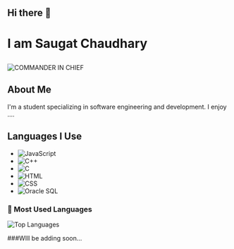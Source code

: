 ## Hi there 👋

<!--
**Saugat-Chaudhary/Saugat-Chaudhary** is a ✨ _special_ ✨ repository because its `README.md` (this file) appears on your GitHub profile.

Here are some ideas to get you started:

- 🔭 I’m currently working on ...
- 🌱 I’m currently learning ...
- 👯 I’m looking to collaborate on ...
- 🤔 I’m looking for help with ...
- 💬 Ask me about ...
- 📫 How to reach me: ...
- 😄 Pronouns: ...
- ⚡ Fun fact: ...
-->
# I am Saugat Chaudhary
##
![COMMANDER IN CHIEF](https://img.shields.io/badge/Commander-⭐⭐⭐⭐⭐-00599C?style=flat&logo=star&logoColor=FFD700)


## About Me
I'm a student specializing in software engineering and development. I enjoy ....

## Languages I Use
- ![JavaScript](https://img.shields.io/badge/JavaScript-yellow?style=for-the-badge&logo=javascript&logoColor=white)
- ![C++](https://img.shields.io/badge/C%2B%2B-00599C?style=for-the-badge&logo=cplusplus&logoColor=white)
- ![C](https://img.shields.io/badge/C-00599C?style=for-the-badge&logo=c&logoColor=white)
- ![HTML](https://img.shields.io/badge/HTML-E34F26?style=for-the-badge&logo=html5&logoColor=white)
- ![CSS](https://img.shields.io/badge/CSS-1572B6?style=for-the-badge&logo=css3&logoColor=white)
- ![Oracle SQL](https://img.shields.io/badge/Oracle%20SQL-F80000?style=for-the-badge&logo=oracle&logoColor=white)

### 🌱 Most Used Languages
![Top Languages](https://github-readme-stats.vercel.app/api/top-langs/?username=Saugat-Chaudhary&layout=compact&theme=radical)

###WIll be adding soon...




